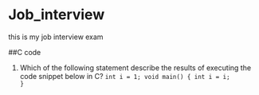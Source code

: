 # Job_interview

this is my job interview exam

##C code
1.  Which of the following statement describe the results of executing the code snippet below in C?
<code>int i = 1;
void main()
{
int i = i;
}</code>

